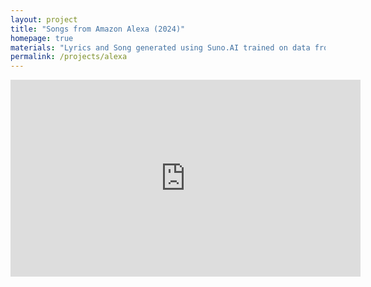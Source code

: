 ```yaml
---
layout: project
title: "Songs from Amazon Alexa (2024)"
homepage: true
materials: "Lyrics and Song generated using Suno.AI trained on data from Google News results of 'Data collection by smart devices'. Images generated through MidJourney using ChatGPT, partially processed in Adobe Photoshop."
permalink: /projects/alexa
---
```


<div class="video-container">
  <iframe width="560" height="315" src="https://www.youtube.com/embed/f6q56E3Ra20?rel=0&controls=0&showinfo=0" title="YouTube video player" frameborder="0" allow="accelerometer; autoplay; clipboard-write; encrypted-media; gyroscope; picture-in-picture" allowfullscreen></iframe>
</div>
<!--more-->

